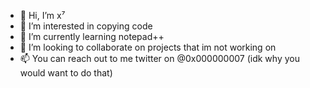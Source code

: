 - 👋 Hi, I’m x⁷
- 👀 I’m interested in copying code
- 🌱 I’m currently learning notepad++
- 💞️ I’m looking to collaborate on projects that im not working on
- 📫 You can reach out to me twitter on @0x000000007 (idk why you would want to do that)
